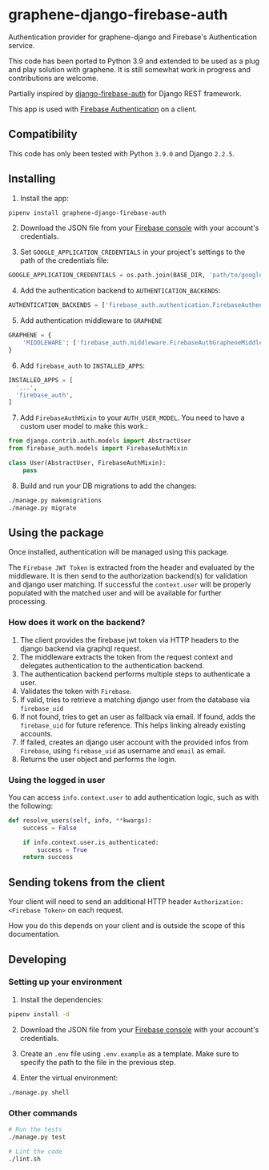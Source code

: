 # graphene-django-firebase-auth

Authentication provider for graphene-django and Firebase's Authentication service.

This code has been ported to Python 3.9 and extended to be used as a plug and play solution with graphene. It is still somewhat work in progress and contributions are welcome.

Partially inspired by
[django-firebase-auth](https://github.com/fcornelius/django-firebase-auth)
for Django REST framework.

This app is used with [Firebase Authentication](https://firebase.google.com/docs/auth/) on a client.

## Compatibility

This code has only been tested with Python `3.9.0` and Django `2.2.5`.

## Installing

1. Install the app:

```sh
pipenv install graphene-django-firebase-auth
```

2. Download the JSON file from your [Firebase console](https://console.firebase.google.com/) with your account's credentials.

3. Set `GOOGLE_APPLICATION_CREDENTIALS` in your project's settings to the path of the credentials file:

```python
GOOGLE_APPLICATION_CREDENTIALS = os.path.join(BASE_DIR, 'path/to/google-service-account.json')
```

4. Add the authentication backend to `AUTHENTICATION_BACKENDS`:

```python
AUTHENTICATION_BACKENDS = ['firebase_auth.authentication.FirebaseAuthentication']
```

5. Add authentication middleware to `GRAPHENE`

```python
GRAPHENE = {
    'MIDDLEWARE': ['firebase_auth.middleware.FirebaseAuthGrapheneMiddleware',],
}
```

6. Add `firebase_auth` to `INSTALLED_APPS`:

```python
INSTALLED_APPS = [
  '...',
  'firebase_auth',
]
```

7. Add `FirebaseAuthMixin` to your `AUTH_USER_MODEL`. You need to have a custom user model to make this work.:

```python
from django.contrib.auth.models import AbstractUser
from firebase_auth.models import FirebaseAuthMixin

class User(AbstractUser, FirebaseAuthMixin):
    pass
```

8. Build and run your DB migrations to add the changes:

```sh
./manage.py makemigrations
./manage.py migrate
```

## Using the package

Once installed, authentication will be managed using this package.

The `Firebase JWT Token` is extracted from the header and evaluated by the middleware. It is then send to the authorization backend(s) for validation and django user matching. If successful the `context.user` will be properly populated with the matched user and will be available for further processing.

### How does it work on the backend?

1. The client provides the firebase jwt token via HTTP headers to the django backend via graphql request.
1. The middleware extracts the token from the request context and delegates authentication to the authentication backend.
1. The authentication backend performs multiple steps to authenticate a user.
  1. Validates the token with `Firebase`.
  1. If valid, tries to retrieve a matching django user from the database via `firebase_uid`
  1. If not found, tries to get an user as fallback via email. If found, adds the `firebase_uid` for future reference. This helps linking already existing accounts.
  1. If failed, creates an django user account with the provided infos from `Firebase`, using `firebase_uid` as username and `email` as email.
  1. Returns the user object and performs the login.

### Using the logged in user

You can access `info.context.user` to add authentication logic, such as
with the following:

```python
def resolve_users(self, info, **kwargs):
    success = False

    if info.context.user.is_authenticated:
        success = True
    return success
```

## Sending tokens from the client

Your client will need to send an additional HTTP header `Authorization: <Firebase Token>` on each request.

How you do this depends on your client and is outside the scope of this documentation.

## Developing

### Setting up your environment

1. Install the dependencies:

```sh
pipenv install -d
```

2. Download the JSON file from your [Firebase console](https://console.firebase.google.com/) with your account's credentials.

3. Create an `.env` file using `.env.example` as a template. Make sure
to specify the path to the file in the previous step.

4. Enter the virtual environment:

```sh
./manage.py shell
```

### Other commands

```sh
# Run the tests
./manage.py test
```

```sh
# Lint the code
./lint.sh
```
